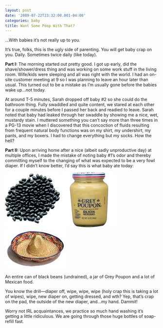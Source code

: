 ```yaml
---
layout: post
date: '2009-07-22T23:32:00.001-04:00'
categories: baby
title: Want Some Poop With That?
---
```


...With babies it’s not really up to you.

It’s true, folks, this is the ugly side of parenting. You will get baby crap on you. Daily. Sometimes twice daily (like today).

**Part I:** The morning started out pretty good. I got up early, did the shave/shower/dress thing and was working on some work stuff in the living room. Wife/kids were sleeping and all was right with the world. I had an on-site customer meeting at 9 so I was planning to leave an hour later than usual. This turned out to be a mistake as I’m usually gone before the babies wake up...not today.

At around T-5 minutes, Sarah dropped off baby #2 so she could do the bathroom thing. Fully swaddled and quite content, we stared at each other for a couple minutes before I passed her back and readied to leave. Sarah noted that baby had leaked through her swaddle by showing me a nice, wet, mustardy stain. I muttered something you can’t say more than three times in a PG-13 movie when I discovered that this concoction of fluids resulting from frequent natural body functions was on my shirt, my undershirt, my pants, and my boxers. I had to change everything but my socks. How the hell?

**Part II:** Upon arriving home after a nice (albeit sadly unproductive day) at multiple offices, I made the mistake of noting baby #1’s odor and thereby committing myself to the changing of what was expected to be a very fowl diaper. If I didn’t know better, I’d say this is what baby ate today:  

![](/assets/2009/poop-1.jpeg)
![](/assets/2009/poop-2.jpeg)
![](/assets/2009/poop-3.jpeg)

An entire can of black beans (undrained), a jar of Grey Poupon and a lot of Mexican food.

You know the drill—diaper off, wipe, wipe, wipe (holy crap this is taking a lot of wipes), wipe, new diaper on, getting dressed, and wth? Yep, that’s crap on the pad, the outside of the new diaper, and...my hand. Dammit!

Worry not IRL acquaintances, we practice so much hand washing it’s getting a little ridiculous. We are going through those huge bottles of soap-refill fast.